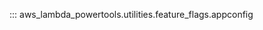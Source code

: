 <!-- markdownlint-disable MD043 MD041 -->
::: aws_lambda_powertools.utilities.feature_flags.appconfig
